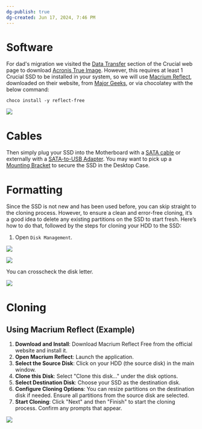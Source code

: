 ```yaml
---
dg-publish: true
dg-created: Jun 17, 2024, 7:46 PM
---
```


# Software

For dad's migration we visited the [Data Transfer](https://www.crucial.com/support/ssd-support#dataTransfer) section of the Crucial web page to download [Acronis True Image](https://www.acronis.com/en-sg/promotion/crucialhd-download/?cm_re=ssd-support-_-structured-_-acronis-link). However, this requires at least 1 Crucial SSD to be installed in your system, so we will use [Macrium Reflect](https://www.macrium.com/blog/cloning-a-disk-with-macrium-reflect-v8), downloaded on their website, from [Major Geeks](https://www.majorgeeks.com/files/details/macrium_reflect_free_edition.html), or via chocolatey with the below command:

```
choco install -y reflect-free
```

![](https://i.imgur.com/RW3grcY.png)


# Cables

Then simply plug your SSD into the Motherboard with a [SATA cable](https://www.amazon.com/Benfei-Straight-Locking-Compatible-Driver/dp/B07JFQ2H9R/ref=zg_bs_g_3015394011_d_sccl_1/145-8432420-4810266?th=1) or externally with a [SATA-to-USB Adapter](https://www.amazon.com/StarTech-com-SATA-USB-Cable-USB3S2SAT3CB/dp/B00HJZJI84/ref=zg_bs_g_3015394011_d_sccl_2/145-8432420-4810266?th=1). You may want to pick up a [Mounting Bracket](https://www.amazon.com/Corsair-Dual-Mounting-Bracket-CSSD-BRKT2/dp/B016498CK0/) to secure the SSD in the Desktop Case.

# Formatting

Since the SSD is not new and has been used before, you can skip straight to the cloning process. However, to ensure a clean and error-free cloning, it’s a good idea to delete any existing partitions on the SSD to start fresh. Here’s how to do that, followed by the steps for cloning your HDD to the SSD:

1. Open `Disk Management`.

![](https://i.imgur.com/EotSXPC.png)

![](https://i.imgur.com/9IUpqNv.png)


You can crosscheck the disk letter.

![](https://i.imgur.com/Dwk61G9.png)

# Cloning
## Using Macrium Reflect (Example)

1. **Download and Install**: Download Macrium Reflect Free from the official website and install it.
2. **Open Macrium Reflect**: Launch the application.
3. **Select the Source Disk**: Click on your HDD (the source disk) in the main window.
4. **Clone this Disk**: Select "Clone this disk..." under the disk options.
5. **Select Destination Disk**: Choose your SSD as the destination disk.
6. **Configure Cloning Options**: You can resize partitions on the destination disk if needed. Ensure all partitions from the source disk are selected.
7. **Start Cloning**: Click "Next" and then "Finish" to start the cloning process. Confirm any prompts that appear.

![](https://i.imgur.com/erh79GU.png)
